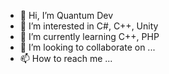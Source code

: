- 👋 Hi, I’m Quantum Dev
- 👀 I’m interested in C#, C++, Unity
- 🌱 I’m currently learning C++, PHP
- 💞️ I’m looking to collaborate on ...
- 📫 How to reach me ...

<!---
AleX4270/AleX4270 is a ✨ special ✨ repository because its `README.md` (this file) appears on your GitHub profile.
You can click the Preview link to take a look at your changes.
--->
